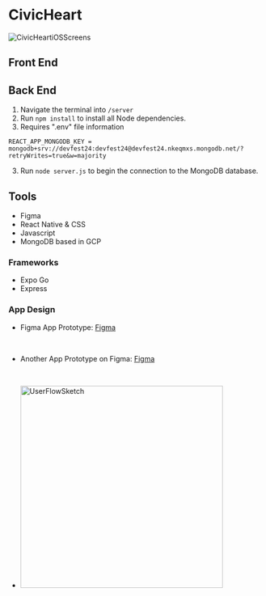 # CivicHeart
![CivicHeartiOSScreens](https://github.com/shahjacobb/DevFest24-at-Columbia/blob/main/CivicHeartBanner.png?raw=true)
## Front End

## Back End
1. Navigate the terminal into `/server`
2. Run `npm install` to install all Node dependencies.
3. Requires ".env" file information
```
REACT_APP_MONGODB_KEY = mongodb+srv://devfest24:devfest24@devfest24.nkeqmxs.mongodb.net/?retryWrites=true&w=majority
```
3. Run `node server.js` to begin the connection to the MongoDB database.

## Tools

- Figma
- React Native & CSS
- Javascript
- MongoDB based in GCP

### Frameworks
- Expo Go
- Express

### App Design
- Figma App Prototype:
[Figma](https://www.figma.com/file/tpOECeHhvKrjsGEklITL25/DevFest-2024---CivicHeart?type=design&node-id=31%3A75&mode=design&t=emQWfnPzwtat6PdZ-1)
<br>

- Another App Prototype on Figma:
[Figma](https://www.figma.com/file/hivwFvKjQSR0eCSeis8x9L/civic-heart?type=design&node-id=0%3A1&mode=design&t=24rrI6fXqWV6RUoh-1)

<br>

- <img src="https://cdn.discordapp.com/attachments/1200628145502568458/1203588385852358716/Untitled_Notebook_3-1.jpg" width="400" alt="UserFlowSketch">

